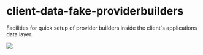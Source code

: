 # client-data-fake-providerbuilders
Facilities for quick setup of provider builders inside the client's applications data layer.

<img src=https://ci.appveyor.com/api/projects/status/github/logofx/logofx-client-data-fake-providerbuilders>